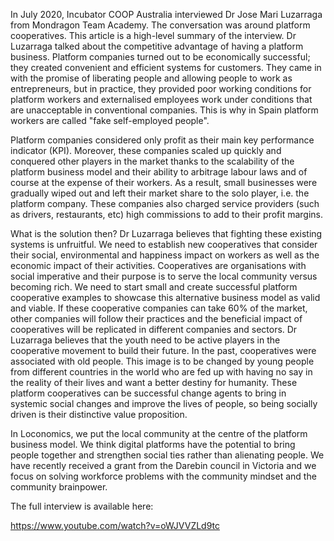 In July 2020, Incubator COOP Australia interviewed Dr Jose Mari Luzarraga from Mondragon Team Academy. 
The conversation was around platform cooperatives. 
This article is a high-level summary of the interview. 
Dr Luzarraga talked about the competitive advantage of having a platform business. 
Platform companies turned out to be economically successful; they created convenient and efficient systems for customers. 
They came in with the promise of liberating people and allowing people to work as entrepreneurs, 
but in practice, they provided poor working conditions for platform workers and externalised employees work under conditions that are unacceptable in conventional companies. 
This is why in Spain platform workers are called "fake self-employed people".

Platform companies considered only profit as their main key performance indicator (KPI). 
Moreover, these companies scaled up quickly and conquered other players in the market thanks to the scalability of the platform business model and their ability to arbitrage labour laws and of course at the expense of their workers. 
As a result, small businesses were gradually wiped out and left their market share to the solo player, i.e. the platform company. 
These companies also charged service providers (such as drivers, restaurants, etc) high commissions to add to their profit margins.

What is the solution then? Dr Luzarraga believes that fighting these existing systems is unfruitful. 
We need to establish new cooperatives that consider their social, environmental and happiness impact on workers as well as the economic impact of their activities. 
Cooperatives are organisations with social imperative and their purpose is to serve the local community versus becoming rich. 
We need to start small and create successful platform cooperative examples to showcase this alternative business model as valid and viable. 
If these cooperative companies can take 60% of the market, other companies will follow their practices and the beneficial impact of cooperatives will be replicated in different companies and sectors. 
Dr Luzarraga believes that the youth need to be active players in the cooperative movement to build their future. 
In the past, cooperatives were associated with old people. This image is to be changed by young people from different countries in the world who are fed up with having no say in the reality of their lives and want a better destiny for humanity. 
These platform cooperatives can be successful change agents to bring in systemic social changes and improve the lives of people, 
so being socially driven is their distinctive value proposition.

In Loconomics, we put the local community at the centre of the platform business model. 
We think digital platforms have the potential to bring people together and strengthen social ties rather than alienating people. 
We have recently received a grant from the Darebin council in Victoria and we focus on solving workforce problems with the community mindset and the community brainpower.

The full interview is available here:

https://www.youtube.com/watch?v=oWJVVZLd9tc
